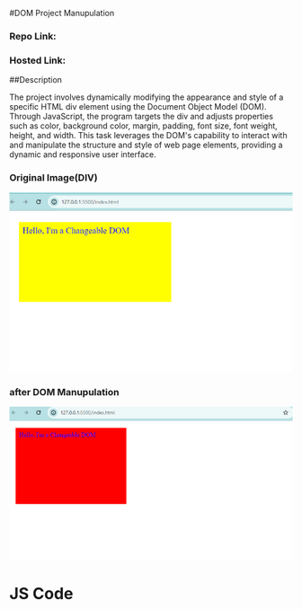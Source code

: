 #DOM Project Manupulation

### Repo Link: 
### Hosted Link: 

##Description


The project involves dynamically modifying the appearance and style of a specific HTML div element using the Document Object Model (DOM). Through JavaScript, the program targets the div and adjusts properties such as color, background color, margin, padding, font size, font weight, height, and width. This task leverages the DOM's capability to interact with and manipulate the structure and style of web page elements, providing a dynamic and responsive user interface.

### Original Image(DIV)

![Alt text](image.png)

### after DOM Manupulation
![Alt text](image-1.png)


# JS Code

<!-- let div = document.getElementById("myDiv");


div.style.backgroundColor="red";
div.style.margin="20px";
div.style.padding="10px";
div.style.fontSize="18px";
div.style.fontweight="bold";
div.style.height="200px";
div.style.width="300px"; -->